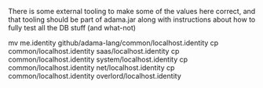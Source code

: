 There is some external tooling to make some of the values here correct, and that tooling should be part of adama.jar along with instructions about how to fully test all the DB stuff (and what-not)

mv me.identity github/adama-lang/common/localhost.identity
cp common/localhost.identity saas/localhost.identity
cp common/localhost.identity system/localhost.identity
cp common/localhost.identity net/localhost.identity
cp common/localhost.identity overlord/localhost.identity
